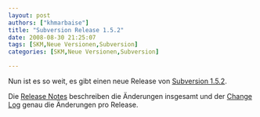 ```yaml
---
layout: post
authors: ["khmarbaise"]
title: "Subversion Release 1.5.2"
date: 2008-08-30 21:25:07
tags: [SKM,Neue Versionen,Subversion]
categories: [SKM,Neue Versionen,Subversion]

---
```

Nun ist es so weit, es gibt einen neue Release von <a href="http://subversion.tigris.org/servlets/NewsItemView?newsItemID=2164"  title="Subversion 1.5.2">Subversion 1.5.2</a>.

Die <a href="http://subversion.tigris.org/svn_1.5_releasenotes.html"  title="Release Notes">Release Notes</a> beschreiben die Änderungen insgesamt und der <a href="http://svn.collab.net/repos/svn/tags/1.5.2/CHANGES"  title="Change Log">Change Log</a> genau die Änderungen pro Release.

